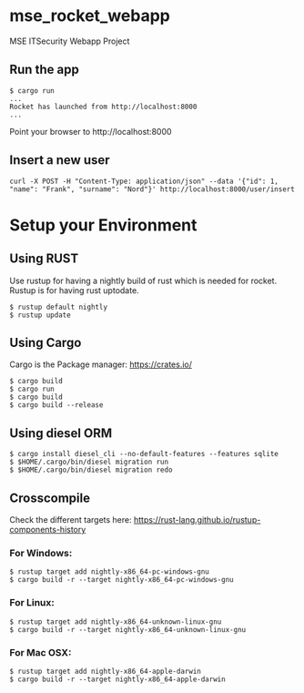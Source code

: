 # mse_rocket_webapp

MSE ITSecurity Webapp Project

## Run the app

```
$ cargo run
...
Rocket has launched from http://localhost:8000
...
```

Point your browser to http://localhost:8000

## Insert a new user

```
curl -X POST -H "Content-Type: application/json" --data '{"id": 1, "name": "Frank", "surname": "Nord"}' http://localhost:8000/user/insert
```

# Setup your Environment

## Using RUST

Use rustup for having a nightly build of rust which is needed for rocket. Rustup is for having rust uptodate.

```
$ rustup default nightly
$ rustup update
```

## Using Cargo

Cargo is the Package manager: https://crates.io/

```
$ cargo build
$ cargo run
$ cargo build
$ cargo build --release
```

## Using diesel ORM

```
$ cargo install diesel_cli --no-default-features --features sqlite
$ $HOME/.cargo/bin/diesel migration run
$ $HOME/.cargo/bin/diesel migration redo
```


## Crosscompile

Check the different targets here: https://rust-lang.github.io/rustup-components-history

### For Windows:

```
$ rustup target add nightly-x86_64-pc-windows-gnu
$ cargo build -r --target nightly-x86_64-pc-windows-gnu
```

### For Linux:

```
$ rustup target add nightly-x86_64-unknown-linux-gnu
$ cargo build -r --target nightly-x86_64-unknown-linux-gnu
```

### For Mac OSX:

```
$ rustup target add nightly-x86_64-apple-darwin
$ cargo build -r --target nightly-x86_64-apple-darwin
```
